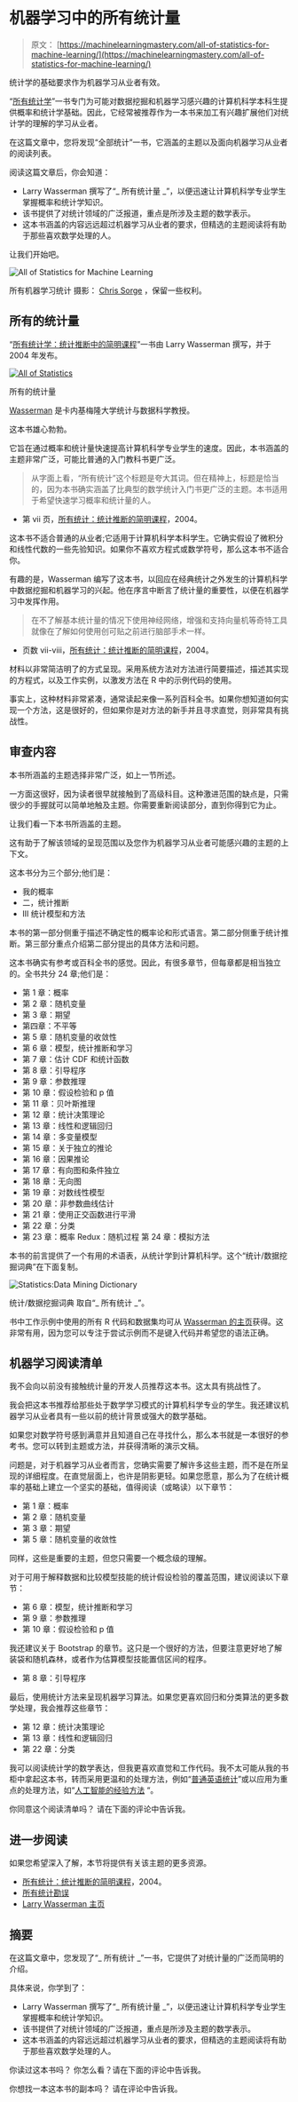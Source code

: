 # 机器学习中的所有统计量

> 原文： [https://machinelearningmastery.com/all-of-statistics-for-machine-learning/](https://machinelearningmastery.com/all-of-statistics-for-machine-learning/)

统计学的基础要求作为机器学习从业者有效。

“[所有统计学](https://amzn.to/2uPjuA7)”一书专门为可能对数据挖掘和机器学习感兴趣的计算机科学本科生提供概率和统计学基础。因此，它经常被推荐作为一本书来加工有兴趣扩展他们对统计学的理解的学习从业者。

在这篇文章中，您将发现“全部统计”一书，它涵盖的主题以及面向机器学习从业者的阅读列表。

阅读这篇文章后，你会知道：

*   Larry Wasserman 撰写了“_ 所有统计量 _”，以便迅速让计算机科学专业学生掌握概率和统计学知识。
*   该书提供了对统计领域的广泛报道，重点是所涉及主题的数学表示。
*   这本书涵盖的内容远远超过机器学习从业者的要求，但精选的主题阅读将有助于那些喜欢数学处理的人。

让我们开始吧。

![All of Statistics for Machine Learning](img/6119fb123b67c4ce3e46527cdf6c15f3.jpg)

所有机器学习统计
摄影： [Chris Sorge](https://www.flickr.com/photos/stone65/9247929791/) ，保留一些权利。

## 所有的统计量

“[所有统计学：统计推断中的简明课程](https://amzn.to/2uPjuA7)”一书由 Larry Wasserman 撰写，并于 2004 年发布。

[![All of Statistics](img/d10babbad8d2ec2df088fea1be3ff999.jpg)](https://amzn.to/2uPjuA7)

所有的统计量

[Wasserman](http://www.stat.cmu.edu/~larry/) 是卡内基梅隆大学统计与数据科学教授。

这本书雄心勃勃。

它旨在通过概率和统计量快速提高计算机科学专业学生的速度。因此，本书涵盖的主题非常广泛，可能比普通的入门教科书更广泛。

> 从字面上看，“所有统计”这个标题是夸大其词。但在精神上，标题是恰当的，因为本书确实涵盖了比典型的数学统计入门书更广泛的主题。本书适用于希望快速学习概率和统计量的人。

- 第 vii 页，[所有统计：统计推断的简明课程](https://amzn.to/2uPjuA7)，2004。

这本书不适合普通的从业者;它适用于计算机科学本科学生。它确实假设了微积分和线性代数的一些先验知识。如果你不喜欢方程式或数学符号，那么这本书不适合你。

有趣的是，Wasserman 编写了这本书，以回应在经典统计之外发生的计算机科学中数据挖掘和机器学习的兴起。他在序言中断言了统计量的重要性，以便在机器学习中发挥作用。

> 在不了解基本统计量的情况下使用神经网络，增强和支持向量机等奇特工具就像在了解如何使用创可贴之前进行脑部手术一样。

- 页数 vii-viii，[所有统计：统计推断的简明课程](https://amzn.to/2uPjuA7)，2004。

材料以非常简洁明了的方式呈现。采用系统方法对方法进行简要描述，描述其实现的方程式，以及工作实例，以激发方法在 R 中的示例代码的使用。

事实上，这种材料非常紧凑，通常读起来像一系列百科全书。如果你想知道如何实现一个方法，这是很好的，但如果你是对方法的新手并且寻求直觉，则非常具有挑战性。

## 审查内容

本书所涵盖的主题选择非常广泛，如上一节所述。

一方面这很好，因为读者很早就接触到了高级科目。这种激进范围的缺点是，只需很少的手握就可以简单地触及主题。你需要重新阅读部分，直到你得到它为止。

让我们看一下本书所涵盖的主题。

这有助于了解该领域的呈现范围以及您作为机器学习从业者可能感兴趣的主题的上下文。

这本书分为三个部分;他们是：

*   我的概率
*   二，统计推断
*   III 统计模型和方法

本书的第一部分侧重于描述不确定性的概率论和形式语言。第二部分侧重于统计推断。第三部分重点介绍第二部分提出的具体方法和问题。

这本书确实有参考或百科全书的感觉。因此，有很多章节，但每章都是相当独立的。全书共分 24 章;他们是：

*   第 1 章：概率
*   第 2 章：随机变量
*   第 3 章：期望
*   第四章：不平等
*   第 5 章：随机变量的收敛性
*   第 6 章：模型，统计推断和学习
*   第 7 章：估计 CDF 和统计函数
*   第 8 章：引导程序
*   第 9 章：参数推理
*   第 10 章：假设检验和 p 值
*   第 11 章：贝叶斯推理
*   第 12 章：统计决策理论
*   第 13 章：线性和逻辑回归
*   第 14 章：多变量模型
*   第 15 章：关于独立的推论
*   第 16 章：因果推论
*   第 17 章：有向图和条件独立
*   第 18 章：无向图
*   第 19 章：对数线性模型
*   第 20 章：非参数曲线估计
*   第 21 章：使用正交函数进行平滑
*   第 22 章：分类
*   第 23 章：概率 Redux：随机过程
    第 24 章：模拟方法

本书的前言提供了一个有用的术语表，从统计学到计算机科学。这个“统计/数据挖掘词典”在下面复制。

![Statistics:Data Mining Dictionary](img/b95f7e69b233e67bafeb78e3dc16e7f3.jpg)

统计/数据挖掘词典
取自“_ 所有统计 _”。

书中工作示例中使用的所有 R 代码和数据集均可从 [Wasserman 的主页](http://www.stat.cmu.edu/~larry/all-of-statistics/index.html)获得。这非常有用，因为您可以专注于尝试示例而不是键入代码并希望您的语法正确。

## 机器学习阅读清单

我不会向以前没有接触统计量的开发人员推荐这本书。这太具有挑战性了。

我会把这本书推荐给那些处于数学学习模式的计算机科学专业的学生。我还建议机器学习从业者具有一些以前的统计背景或强大的数学基础。

如果您对数学符号感到满意并且知道自己在寻找什么，那么本书就是一本很好的参考书。您可以转到主题或方法，并获得清晰的演示文稿。

问题是，对于机器学习从业者而言，您确实需要了解许多这些主题，而不是在所呈现的详细程度。在直觉层面上，也许是阴影更轻。如果您愿意，那么为了在统计概率的基础上建立一个坚实的基础，值得阅读（或略读）以下章节：

*   第 1 章：概率
*   第 2 章：随机变量
*   第 3 章：期望
*   第 5 章：随机变量的收敛性

同样，这些是重要的主题，但您只需要一个概念级的理解。

对于可用于解释数据和比较模型技能的统计假设检验的覆盖范围，建议阅读以下章节：

*   第 6 章：模型，统计推断和学习
*   第 9 章：参数推理
*   第 10 章：假设检验和 p 值

我还建议关于 Bootstrap 的章节。这只是一个很好的方法，但要注意更好地了解装袋和随机森林，或者作为估算模型技能置信区间的程序。

*   第 8 章：引导程序

最后，使用统计方法来呈现机器学习算法。如果您更喜欢回归和分类算法的更多数学处理，我会推荐这些章节：

*   第 12 章：统计决策理论
*   第 13 章：线性和逻辑回归
*   第 22 章：分类

我可以阅读统计学的数学表达，但我更喜欢直觉和工作代码。我不太可能从我的书柜中拿起这本书，转而采用更温和的处理方法，例如“[普通英语统计](https://amzn.to/2IxSGWS)”或以应用为重点的处理方法，如“[人工智能的经验方法](https://amzn.to/2IwOlDq) “。

你同意这个阅读清单吗？
请在下面的评论中告诉我。

## 进一步阅读

如果您希望深入了解，本节将提供有关该主题的更多资源。

*   [所有统计：统计推断的简明课程](https://amzn.to/2uPjuA7)，2004。
*   [所有统计勘误](http://www.stat.cmu.edu/~larry/all-of-statistics/index.html)
*   [Larry Wasserman 主页](http://www.stat.cmu.edu/~larry/)

## 摘要

在这篇文章中，您发现了“_ 所有统计 _”一书，它提供了对统计量的广泛而简明的介绍。

具体来说，你学到了：

*   Larry Wasserman 撰写了“_ 所有统计量 _”，以便迅速让计算机科学专业学生掌握概率和统计学知识。
*   该书提供了对统计领域的广泛报道，重点是所涉及主题的数学表示。
*   这本书涵盖的内容远远超过机器学习从业者的要求，但精选的主题阅读将有助于那些喜欢数学处理的人。

你读过这本书吗？
你怎么看？请在下面的评论中告诉我。

你想找一本这本书的副本吗？
请在评论中告诉我。